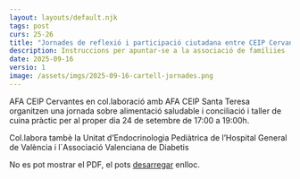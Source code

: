```yaml
---
layout: layouts/default.njk
tags: post
curs: 25-26
title: "Jornades de reflexió i participació ciutadana entre CEIP Cervantes i CEIP Santa Teresa: alimentació saludable i conciliació i taller de cuina pràctic"
description: Instruccions per apuntar-se a la associació de famíliies
date: 2025-09-16
versio: 1
image: /assets/imgs/2025-09-16-cartell-jornades.png
---
```


AFA CEIP Cervantes en col.laboració amb AFA CEIP Santa Teresa organitzen una jornada sobre alimentació saludable i conciliació i taller de cuina pràctic per al proper dia 24 de setembre de 17:00 a 19:00h.

Col.labora tambè la Unitat d’Endocrinologia Pediàtrica de l’Hospital General de València i  l´Associació Valenciana de Diabetis

<object data="/assets/docs/2025-09-16-cartell-jornades.pdf" type="application/pdf" width="100%" height="500px">
  <p>No es pot mostrar el PDF, el pots 
    <a href="/assets/docs/2025-09-16-cartell-jornades.pdf">desarregar</a> 
    enlloc.
  </p>
</object>

